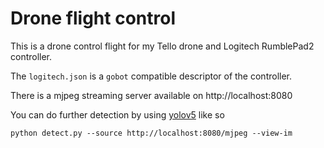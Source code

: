 # Drone flight control

This is a drone control flight for my Tello drone and Logitech RumblePad2 controller.

The `logitech.json` is a `gobot` compatible descriptor of the controller.

There is a mjpeg streaming server available on http://localhost:8080

You can do further detection by using [yolov5](https://github.com/ultralytics/yolov5) like so
```
python detect.py --source http://localhost:8080/mjpeg --view-im
```